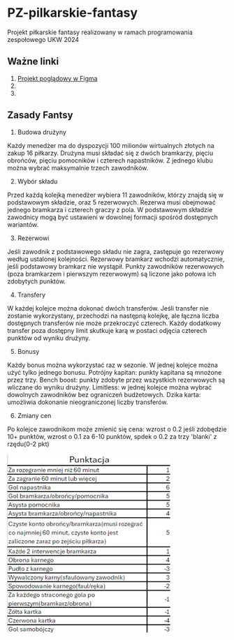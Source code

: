 # PZ-pilkarskie-fantasy
Projekt piłkarskie fantasy realizowany w ramach programowania zespołowego UKW 2024

## Ważne linki

1. [Projekt poglądowy w Figma](https://www.figma.com/design/AwjHfh6r4Grny9PrBePrBO/Projekt-fantasy?node-id=0-1&t=slLytFACYrM4wtpF-1)
1.
1.


## Zasady Fantsy

1. Budowa drużyny

Każdy menedżer ma do dyspozycji 100 milionów wirtualnych złotych na zakup 16 piłkarzy. Drużyna musi składać
się z dwóch bramkarzy, pięciu obrońców, pięciu pomocników i czterech napastników. Z jednego klubu można
wybrać maksymalnie trzech zawodników.

2. Wybór składu

Przed każdą kolejką menedżer wybiera 11 zawodników, którzy znajdą się w podstawowym składzie, oraz 5
rezerwowych. Rezerwa musi obejmować jednego bramkarza i czterech graczy z pola. W podstawowym składzie
zawodnicy mogą być ustawieni w dowolnej formacji spośród dostępnych wariantów.

3. Rezerwowi

Jeśli zawodnik z podstawowego składu nie zagra, zastępuje go rezerwowy według ustalonej kolejności. Rezerwowy
bramkarz wchodzi automatycznie, jeśli podstawowy bramkarz nie wystąpił. Punkty zawodników rezerwowych
(poza bramkarzem i pierwszym rezerwowym) są liczone jako połowa ich zdobytych punktów.

4. Transfery

W każdej kolejce można dokonać dwóch transferów. Jeśli transfer nie zostanie wykorzystany, przechodzi na
następną kolejkę, ale łączna liczba dostępnych transferów nie może przekroczyć czterech. Każdy dodatkowy
transfer poza dostępny limit skutkuje karą w postaci odjęcia czterech punktów od wyniku drużyny.

5. Bonusy

Każdy bonus można wykorzystać raz w sezonie. W jednej kolejce można użyć tylko jednego bonusu.
Potrójny kapitan: punkty kapitana są mnożone przez trzy.
Bench boost: punkty zdobyte przez wszystkich rezerwowych są wliczane do wyniku drużyny.
Limitless: w jednej kolejce można wybrać dowolnych zawodników bez ograniczeń budżetowych.
Dzika karta: umożliwia dokonanie nieograniczonej liczby transferów.

6. Zmiany cen

Po kolejce zawodnikom może zmienić się cena: wzrost o 0.2 jeśli zdobędzie 10+ punktów, wzrost o 0.1 za 6-10
punktów, spdek o 0.2 za trzy 'blanki' z rzędu(0-2 pkt)

![ALT](readme/punktacja.png)